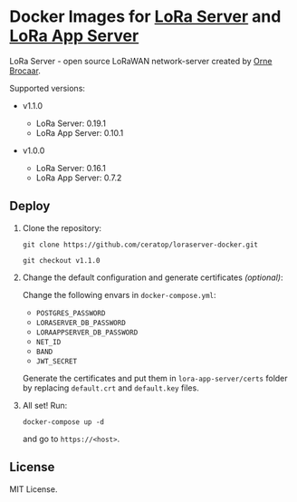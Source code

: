 # Docker Images for [LoRa Server](https://github.com/brocaar/loraserver) and [LoRa App Server](https://github.com/brocaar/lora-app-server)

LoRa Server - open source LoRaWAN network-server created by [Orne Brocaar](http://www.brocaar.com/).

Supported versions:

 * v1.1.0

   * LoRa Server: 0.19.1
   * LoRa App Server: 0.10.1

 * v1.0.0
   
   * LoRa Server: 0.16.1
   * LoRa App Server: 0.7.2

## Deploy

1. Clone the repository:

    ```
    git clone https://github.com/ceratop/loraserver-docker.git

    git checkout v1.1.0
    ```
1. Change the default configuration and generate certificates _(optional)_:

    Change the following envars in `docker-compose.yml`:
     
     * `POSTGRES_PASSWORD`
     * `LORASERVER_DB_PASSWORD`
     * `LORAAPPSERVER_DB_PASSWORD`
     * `NET_ID`
     * `BAND`
     * `JWT_SECRET`
   
   Generate the certificates and put them in `lora-app-server/certs` folder by replacing `default.crt` and `default.key` files.
   
1. All set! Run:

   ```
   docker-compose up -d
   ```
   
   and go to `https://<host>`.
   
## License

MIT License.
